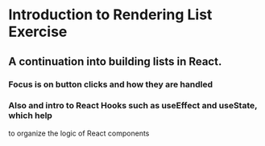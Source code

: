 # Introduction to Rendering List Exercise

## A continuation into building lists in React.  

### Focus is on button clicks and how they are handled

### Also and intro to React Hooks such as useEffect and useState, which help 
to organize the logic of React components
